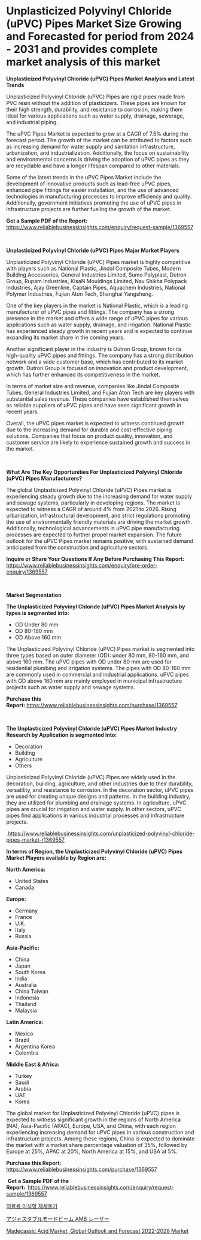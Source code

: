 <p><h1>Unplasticized Polyvinyl Chloride (uPVC) Pipes Market Size Growing and Forecasted for period from 2024 - 2031 and provides complete market analysis of this market</h1></p><p><strong>Unplasticized Polyvinyl Chloride (uPVC) Pipes Market Analysis and Latest Trends</strong></p>
<p><p>Unplasticized Polyvinyl Chloride (uPVC) Pipes are rigid pipes made from PVC resin without the addition of plasticizers. These pipes are known for their high strength, durability, and resistance to corrosion, making them ideal for various applications such as water supply, drainage, sewerage, and industrial piping.</p><p>The uPVC Pipes Market is expected to grow at a CAGR of 7.5% during the forecast period. The growth of the market can be attributed to factors such as increasing demand for water supply and sanitation infrastructure, urbanization, and industrialization. Additionally, the focus on sustainability and environmental concerns is driving the adoption of uPVC pipes as they are recyclable and have a longer lifespan compared to other materials.</p><p>Some of the latest trends in the uPVC Pipes Market include the development of innovative products such as lead-free uPVC pipes, enhanced pipe fittings for easier installation, and the use of advanced technologies in manufacturing processes to improve efficiency and quality. Additionally, government initiatives promoting the use of uPVC pipes in infrastructure projects are further fueling the growth of the market.</p></p>
<p><strong>Get a Sample PDF of the Report:&nbsp;</strong> <a href="https://www.reliablebusinessinsights.com/enquiry/request-sample/1369557">https://www.reliablebusinessinsights.com/enquiry/request-sample/1369557</a></p>
<p>&nbsp;</p>
<p><strong>Unplasticized Polyvinyl Chloride (uPVC) Pipes Major Market Players</strong></p>
<p><p>Unplasticized Polyvinyl Chloride (uPVC) Pipes market is highly competitive with players such as National Plastic, Jindal Composite Tubes, Modern Building Accessories, General Industries Limited, Sumo Polyplast, Dutron Group, Rupam Industries, KisaN Mouldings Limited, Nav Shikha Polypack Industries, Ajay Greenline, Captain Pipes, Aquachem Industries, National Polymer Industries, Fujian Aton Tech, Shanghai Yangsheng.</p><p>One of the key players in the market is National Plastic, which is a leading manufacturer of uPVC pipes and fittings. The company has a strong presence in the market and offers a wide range of uPVC pipes for various applications such as water supply, drainage, and irrigation. National Plastic has experienced steady growth in recent years and is expected to continue expanding its market share in the coming years.</p><p>Another significant player in the industry is Dutron Group, known for its high-quality uPVC pipes and fittings. The company has a strong distribution network and a wide customer base, which has contributed to its market growth. Dutron Group is focused on innovation and product development, which has further enhanced its competitiveness in the market.</p><p>In terms of market size and revenue, companies like Jindal Composite Tubes, General Industries Limited, and Fujian Aton Tech are key players with substantial sales revenue. These companies have established themselves as reliable suppliers of uPVC pipes and have seen significant growth in recent years.</p><p>Overall, the uPVC pipes market is expected to witness continued growth due to the increasing demand for durable and cost-effective piping solutions. Companies that focus on product quality, innovation, and customer service are likely to experience sustained growth and success in the market.</p></p>
<p>&nbsp;</p>
<p><strong>What Are The Key Opportunities For Unplasticized Polyvinyl Chloride (uPVC) Pipes Manufacturers?</strong></p>
<p><p>The global Unplasticized Polyvinyl Chloride (uPVC) Pipes market is experiencing steady growth due to the increasing demand for water supply and sewage systems, particularly in developing regions. The market is expected to witness a CAGR of around 4% from 2021 to 2026. Rising urbanization, infrastructural development, and strict regulations promoting the use of environmentally friendly materials are driving the market growth. Additionally, technological advancements in uPVC pipe manufacturing processes are expected to further propel market expansion. The future outlook for the uPVC Pipes market remains positive, with sustained demand anticipated from the construction and agriculture sectors.</p></p>
<p><strong>Inquire or Share Your Questions If Any Before Purchasing This Report:</strong> <a href="https://www.reliablebusinessinsights.com/enquiry/pre-order-enquiry/1369557">https://www.reliablebusinessinsights.com/enquiry/pre-order-enquiry/1369557</a></p>
<p>&nbsp;</p>
<p><strong>Market Segmentation</strong></p>
<p><strong>The Unplasticized Polyvinyl Chloride (uPVC) Pipes Market Analysis by types is segmented into:</strong></p>
<p><ul><li>OD Under 80 mm</li><li>OD 80-160 mm</li><li>OD Above 160 mm</li></ul></p>
<p><p>The Unplasticized Polyvinyl Chloride (uPVC) Pipes market is segmented into three types based on outer diameter (OD): under 80 mm, 80-160 mm, and above 160 mm. The uPVC pipes with OD under 80 mm are used for residential plumbing and irrigation systems. The pipes with OD 80-160 mm are commonly used in commercial and industrial applications. uPVC pipes with OD above 160 mm are mainly employed in municipal infrastructure projects such as water supply and sewage systems.</p></p>
<p><strong>Purchase this Report:&nbsp;</strong><a href="https://www.reliablebusinessinsights.com/purchase/1369557">https://www.reliablebusinessinsights.com/purchase/1369557</a></p>
<p>&nbsp;</p>
<p><strong>The Unplasticized Polyvinyl Chloride (uPVC) Pipes Market Industry Research by Application is segmented into:</strong></p>
<p><ul><li>Decoration</li><li>Building</li><li>Agriculture</li><li>Others</li></ul></p>
<p><p>Unplasticized Polyvinyl Chloride (uPVC) Pipes are widely used in the decoration, building, agriculture, and other industries due to their durability, versatility, and resistance to corrosion. In the decoration sector, uPVC pipes are used for creating unique designs and patterns. In the building industry, they are utilized for plumbing and drainage systems. In agriculture, uPVC pipes are crucial for irrigation and water supply. In other sectors, uPVC pipes find applications in various industrial processes and infrastructure projects.</p></p>
<p><a href="https://www.reliablebusinessinsights.com/unplasticized-polyvinyl-chloride-pipes-market-r1369557">&nbsp;https://www.reliablebusinessinsights.com/unplasticized-polyvinyl-chloride-pipes-market-r1369557</a></p>
<p><strong>In terms of Region, the Unplasticized Polyvinyl Chloride (uPVC) Pipes Market Players available by Region are:</strong></p>
<p>
    <p> <strong> North America: </strong>
        <ul>
            <li>United States</li>
            <li>Canada</li>
        </ul>
        </p> 
    <p> <strong> Europe: </strong>
        <ul>
            <li>Germany</li>
            <li>France</li>
            <li>U.K.</li>
            <li>Italy</li>
            <li>Russia</li>
        </ul>
        </p> 
    <p> <strong> Asia-Pacific: </strong>
        <ul>
            <li>China</li>
            <li>Japan</li>
            <li>South Korea</li>
            <li>India</li>
            <li>Australia</li>
            <li>China Taiwan</li>
            <li>Indonesia</li>
            <li>Thailand</li>
            <li>Malaysia</li>
        </ul>
        </p> 
    <p> <strong> Latin America: </strong>
        <ul>
            <li>Mexico</li>
            <li>Brazil</li>
            <li>Argentina Korea</li>
            <li>Colombia</li>
        </ul>
        </p> 
    <p> <strong> Middle East & Africa: </strong>
        <ul>
            <li>Turkey</li>
            <li>Saudi</li>
            <li>Arabia</li>
            <li>UAE</li>
            <li>Korea</li>
        </ul>
    </p>
    </p>
<p><p>The global market for Unplasticized Polyvinyl Chloride (uPVC) pipes is expected to witness significant growth in the regions of North America (NA), Asia-Pacific (APAC), Europe, USA, and China, with each region experiencing increasing demand for uPVC pipes in various construction and infrastructure projects. Among these regions, China is expected to dominate the market with a market share percentage valuation of 35%, followed by Europe at 25%, APAC at 20%, North America at 15%, and USA at 5%.</p></p>
<p><strong>Purchase this Report: </strong><a href="https://www.reliablebusinessinsights.com/purchase/1369557">https://www.reliablebusinessinsights.com/purchase/1369557</a></p>
<p>&nbsp;<strong>Get a Sample PDF of the Report:&nbsp;&nbsp;</strong><a href="https://www.reliablebusinessinsights.com/enquiry/request-sample/1369557">https://www.reliablebusinessinsights.com/enquiry/request-sample/1369557</a></p>
<p><strong></strong></p>
<p><p><a href="https://github.com/marufmohassin05/Market-Research-Report-List-1/blob/main/8366461125846.md">의료용 이식형 제세동기</a></p><p><a href="https://github.com/xtkhtofdt934839/Market-Research-Report-List-3/blob/main/8937491124240.md">アジャスタブルモードビーム AMB レーザー</a></p><p><a href="https://github.com/bulahHamill83/Market-Research-Report-List-1/blob/main/madecassic-acid-market-global-outlook-and-forecast-2022-2028-market.md">Madecassic Acid Market, Global Outlook and Forecast 2022-2028 Market</a></p></p>